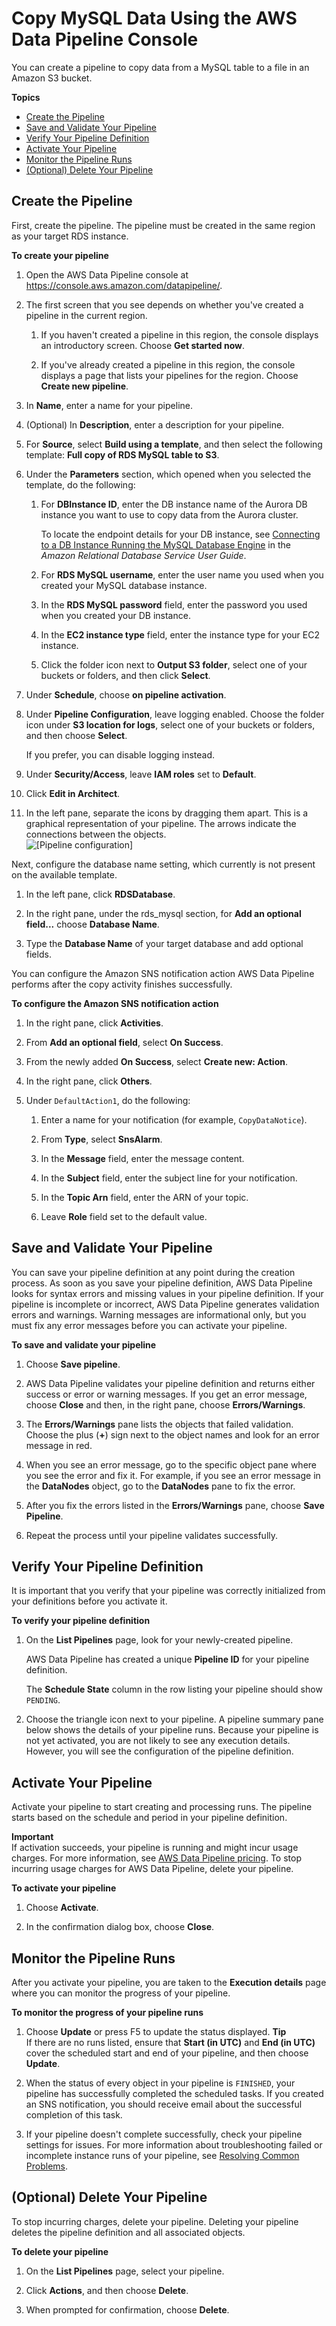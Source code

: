 # Copy MySQL Data Using the AWS Data Pipeline Console<a name="dp-copydata-mysql-console"></a>

You can create a pipeline to copy data from a MySQL table to a file in an Amazon S3 bucket\.

**Topics**
+ [Create the Pipeline](#dp-copydata-mysql-define-objects-console)
+ [Save and Validate Your Pipeline](#dp-copydata-mysql-save-pipeline-console)
+ [Verify Your Pipeline Definition](#dp-copydata-mysql-verify-pipeline-console)
+ [Activate Your Pipeline](#dp-copydata-mysql-activate-pipeline-console)
+ [Monitor the Pipeline Runs](#dp-copydata-mysql-execution-pipeline-console)
+ [\(Optional\) Delete Your Pipeline](#dp-copydata-mysql-delete-pipeline-console)

## Create the Pipeline<a name="dp-copydata-mysql-define-objects-console"></a>

First, create the pipeline\. The pipeline must be created in the same region as your target RDS instance\.

**To create your pipeline**

1. Open the AWS Data Pipeline console at [https://console\.aws\.amazon\.com/datapipeline/](https://console.aws.amazon.com/datapipeline/)\.

1. The first screen that you see depends on whether you've created a pipeline in the current region\.

   1. If you haven't created a pipeline in this region, the console displays an introductory screen\. Choose **Get started now**\.

   1. If you've already created a pipeline in this region, the console displays a page that lists your pipelines for the region\. Choose **Create new pipeline**\.

1. In **Name**, enter a name for your pipeline\.

1. \(Optional\) In **Description**, enter a description for your pipeline\.

1. For **Source**, select **Build using a template**, and then select the following template: **Full copy of RDS MySQL table to S3**\.

1. Under the **Parameters** section, which opened when you selected the template, do the following:

   1. For **DBInstance ID**, enter the DB instance name of the Aurora DB instance you want to use to copy data from the Aurora cluster\.

      To locate the endpoint details for your DB instance, see [Connecting to a DB Instance Running the MySQL Database Engine](http://docs.aws.amazon.com/AmazonRDS/latest/UserGuide/USER_ConnectToInstance.html) in the *Amazon Relational Database Service User Guide*\. 

   1. For **RDS MySQL username**, enter the user name you used when you created your MySQL database instance\.

   1. In the **RDS MySQL password** field, enter the password you used when you created your DB instance\.

   1. In the **EC2 instance type** field, enter the instance type for your EC2 instance\.

   1. Click the folder icon next to **Output S3 folder**, select one of your buckets or folders, and then click **Select**\.

1. Under **Schedule**, choose **on pipeline activation**\.

1. Under **Pipeline Configuration**, leave logging enabled\. Choose the folder icon under **S3 location for logs**, select one of your buckets or folders, and then choose **Select**\.

   If you prefer, you can disable logging instead\.

1. Under **Security/Access**, leave **IAM roles** set to **Default**\.

1. Click **Edit in Architect**\.

1. In the left pane, separate the icons by dragging them apart\. This is a graphical representation of your pipeline\. The arrows indicate the connections between the objects\.  
![\[Pipeline configuration\]](http://docs.aws.amazon.com/datapipeline/latest/DeveloperGuide/images/dp-tutorial-rdstos3.png)

Next, configure the database name setting, which currently is not present on the available template\.

1. In the left pane, click **RDSDatabase**\.

1. In the right pane, under the rds\_mysql section, for **Add an optional field\.\.\.** choose **Database Name**\.

1. Type the **Database Name** of your target database and add optional fields\.

You can configure the Amazon SNS notification action AWS Data Pipeline performs after the copy activity finishes successfully\.

**To configure the Amazon SNS notification action**

1. In the right pane, click **Activities**\.

1. From **Add an optional field**, select **On Success**\.

1. From the newly added **On Success**, select **Create new: Action**\.

1. In the right pane, click **Others**\.

1. Under `DefaultAction1`, do the following:

   1. Enter a name for your notification \(for example, `CopyDataNotice`\)\.

   1. From **Type**, select **SnsAlarm**\.

   1. In the **Message** field, enter the message content\.

   1. In the **Subject** field, enter the subject line for your notification\.

   1. In the **Topic Arn** field, enter the ARN of your topic\.

   1. Leave **Role** field set to the default value\.

## Save and Validate Your Pipeline<a name="dp-copydata-mysql-save-pipeline-console"></a>

You can save your pipeline definition at any point during the creation process\. As soon as you save your pipeline definition, AWS Data Pipeline looks for syntax errors and missing values in your pipeline definition\. If your pipeline is incomplete or incorrect, AWS Data Pipeline generates validation errors and warnings\. Warning messages are informational only, but you must fix any error messages before you can activate your pipeline\.

**To save and validate your pipeline**

1. Choose **Save pipeline**\.

1. AWS Data Pipeline validates your pipeline definition and returns either success or error or warning messages\. If you get an error message, choose **Close** and then, in the right pane, choose **Errors/Warnings**\.

1. The **Errors/Warnings** pane lists the objects that failed validation\. Choose the plus \(**\+**\) sign next to the object names and look for an error message in red\.

1. When you see an error message, go to the specific object pane where you see the error and fix it\. For example, if you see an error message in the **DataNodes** object, go to the **DataNodes** pane to fix the error\.

1. After you fix the errors listed in the **Errors/Warnings** pane, choose **Save Pipeline**\.

1. Repeat the process until your pipeline validates successfully\.

## Verify Your Pipeline Definition<a name="dp-copydata-mysql-verify-pipeline-console"></a>

It is important that you verify that your pipeline was correctly initialized from your definitions before you activate it\. 

**To verify your pipeline definition**

1. On the **List Pipelines** page, look for your newly\-created pipeline\.

   AWS Data Pipeline has created a unique **Pipeline ID** for your pipeline definition\. 

   The **Schedule State** column in the row listing your pipeline should show `PENDING`\.

1. Choose the triangle icon next to your pipeline\. A pipeline summary pane below shows the details of your pipeline runs\. Because your pipeline is not yet activated, you are not likely to see any execution details\. However, you will see the configuration of the pipeline definition\.

## Activate Your Pipeline<a name="dp-copydata-mysql-activate-pipeline-console"></a>

Activate your pipeline to start creating and processing runs\. The pipeline starts based on the schedule and period in your pipeline definition\.

**Important**  
If activation succeeds, your pipeline is running and might incur usage charges\. For more information, see [AWS Data Pipeline pricing](http://aws.amazon.com/datapipeline/pricing)\. To stop incurring usage charges for AWS Data Pipeline, delete your pipeline\.

**To activate your pipeline**

1. Choose **Activate**\.

1. In the confirmation dialog box, choose **Close**\.

## Monitor the Pipeline Runs<a name="dp-copydata-mysql-execution-pipeline-console"></a>

After you activate your pipeline, you are taken to the **Execution details** page where you can monitor the progress of your pipeline\.

**To monitor the progress of your pipeline runs**

1. Choose **Update** or press F5 to update the status displayed\.
**Tip**  
If there are no runs listed, ensure that **Start \(in UTC\)** and **End \(in UTC\)** cover the scheduled start and end of your pipeline, and then choose **Update**\.

1. When the status of every object in your pipeline is `FINISHED`, your pipeline has successfully completed the scheduled tasks\. If you created an SNS notification, you should receive email about the successful completion of this task\.

1. If your pipeline doesn't complete successfully, check your pipeline settings for issues\. For more information about troubleshooting failed or incomplete instance runs of your pipeline, see [Resolving Common Problems](dp-check-when-run-fails.md)\.

## \(Optional\) Delete Your Pipeline<a name="dp-copydata-mysql-delete-pipeline-console"></a>

To stop incurring charges, delete your pipeline\. Deleting your pipeline deletes the pipeline definition and all associated objects\.

**To delete your pipeline**

1. On the **List Pipelines** page, select your pipeline\.

1. Click **Actions**, and then choose **Delete**\.

1. When prompted for confirmation, choose **Delete**\.